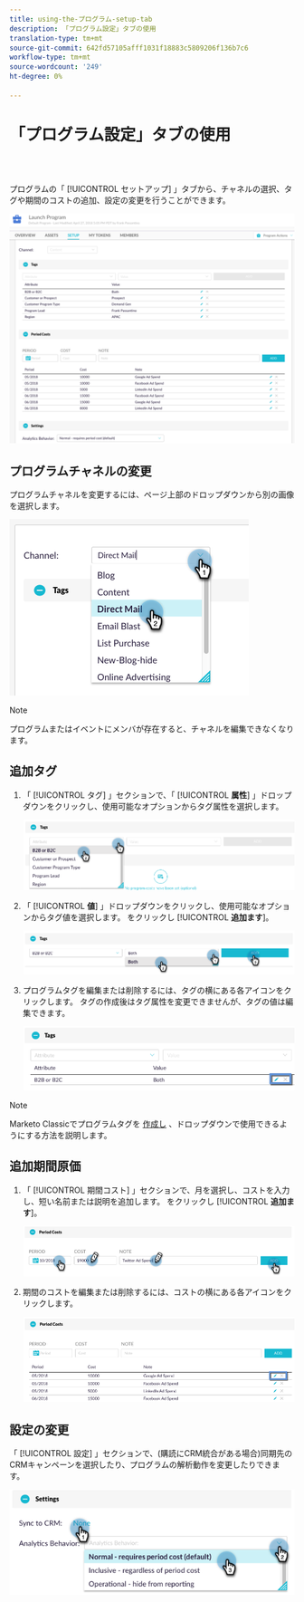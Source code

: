 ```yaml
---
title: using-the-プログラム-setup-tab
description: 「プログラム設定」タブの使用
translation-type: tm+mt
source-git-commit: 642fd57105afff1031f18883c5809206f136b7c6
workflow-type: tm+mt
source-wordcount: '249'
ht-degree: 0%

---
```



# 「プログラム設定」タブの使用

<br> 

プログラムの「 [!UICONTROL セットアップ] 」タブから、チャネルの選択、タグや期間のコストの追加、設定の変更を行うことができます。

![イメージ1](/help/sky/assets/programs/using-the-program-setup-tab/using-the-program-setup-tab-1.png)

## プログラムチャネルの変更

プログラムチャネルを変更するには、ページ上部のドロップダウンから別の画像を選択します。

![イメージ2](/help/sky/assets/programs/using-the-program-setup-tab/using-the-program-setup-tab-2.png)

>[!NOTE]
>
>プログラムまたはイベントにメンバが存在すると、チャネルを編集できなくなります。

## 追加タグ

1. 「 [!UICONTROL タグ] 」セクションで、「 [!UICONTROL **属性**] 」ドロップダウンをクリックし、使用可能なオプションからタグ属性を選択します。

   ![イメージ3](/help/sky/assets/programs/using-the-program-setup-tab/using-the-program-setup-tab-3.png)

1. 「 [!UICONTROL **値**] 」ドロップダウンをクリックし、使用可能なオプションからタグ値を選択します。 をクリックし [!UICONTROL **追加ます**]。

   ![画像4](/help/sky/assets/programs/using-the-program-setup-tab/using-the-program-setup-tab-4.png)

1. プログラムタグを編集または削除するには、タグの横にある各アイコンをクリックします。 タグの作成後はタグ属性を変更できませんが、タグの値は編集できます。

   ![画像5](/help/sky/assets/programs/using-the-program-setup-tab/using-the-program-setup-tab-5.png)

>[!NOTE]
>
>Marketo Classicでプログラムタグを [作成し](https://docs.marketo.com/display/public/DOCS/Create+a+New+Program+Tag+and+Tag+Values) 、ドロップダウンで使用できるようにする方法を説明します。

## 追加期間原価

1. 「 [!UICONTROL 期間コスト] 」セクションで、月を選択し、コストを入力し、短い名前または説明を追加します。 をクリックし [!UICONTROL **追加ます**]。

   ![画像6](/help/sky/assets/programs/using-the-program-setup-tab/using-the-program-setup-tab-6.png)

1. 期間のコストを編集または削除するには、コストの横にある各アイコンをクリックします。

   ![画像7](/help/sky/assets/programs/using-the-program-setup-tab/using-the-program-setup-tab-7.png)

## 設定の変更

「 [!UICONTROL 設定] 」セクションで、(購読にCRM統合がある場合)同期先のCRMキャンペーンを選択したり、プログラムの解析動作を変更したりできます。

![画像8](/help/sky/assets/programs/using-the-program-setup-tab/using-the-program-setup-tab-8.png)
